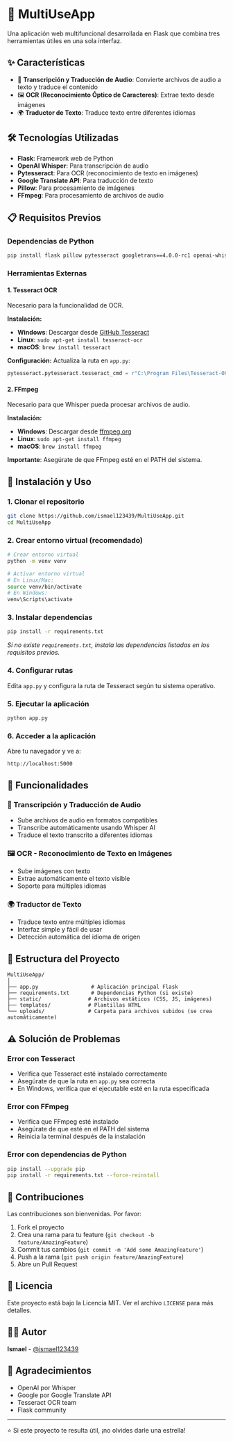 # 🚀 MultiUseApp

Una aplicación web multifuncional desarrollada en Flask que combina tres herramientas útiles en una sola interfaz.

## ✨ Características

- 🎵 **Transcripción y Traducción de Audio**: Convierte archivos de audio a texto y traduce el contenido
- 🖼️ **OCR (Reconocimiento Óptico de Caracteres)**: Extrae texto desde imágenes
- 🌍 **Traductor de Texto**: Traduce texto entre diferentes idiomas

## 🛠️ Tecnologías Utilizadas

- **Flask**: Framework web de Python
- **OpenAI Whisper**: Para transcripción de audio
- **Pytesseract**: Para OCR (reconocimiento de texto en imágenes)
- **Google Translate API**: Para traducción de texto
- **Pillow**: Para procesamiento de imágenes
- **FFmpeg**: Para procesamiento de archivos de audio

## 📋 Requisitos Previos

### Dependencias de Python
```bash
pip install flask pillow pytesseract googletrans==4.0.0-rc1 openai-whisper
```

### Herramientas Externas

#### 1. Tesseract OCR
Necesario para la funcionalidad de OCR.

**Instalación:**
- **Windows**: Descargar desde [GitHub Tesseract](https://github.com/UB-Mannheim/tesseract/wiki)
- **Linux**: `sudo apt-get install tesseract-ocr`
- **macOS**: `brew install tesseract`

**Configuración:** Actualiza la ruta en `app.py`:
```python
pytesseract.pytesseract.tesseract_cmd = r"C:\Program Files\Tesseract-OCR\tesseract.exe"  # Windows
```

#### 2. FFmpeg
Necesario para que Whisper pueda procesar archivos de audio.

**Instalación:**
- **Windows**: Descargar desde [ffmpeg.org](https://ffmpeg.org/download.html)
- **Linux**: `sudo apt-get install ffmpeg`
- **macOS**: `brew install ffmpeg`

**Importante**: Asegúrate de que FFmpeg esté en el PATH del sistema.

## 🚀 Instalación y Uso

### 1. Clonar el repositorio
```bash
git clone https://github.com/ismael123439/MultiUseApp.git
cd MultiUseApp
```

### 2. Crear entorno virtual (recomendado)
```bash
# Crear entorno virtual
python -m venv venv

# Activar entorno virtual
# En Linux/Mac:
source venv/bin/activate
# En Windows:
venv\Scripts\activate
```

### 3. Instalar dependencias
```bash
pip install -r requirements.txt
```
*Si no existe `requirements.txt`, instala las dependencias listadas en los requisitos previos.*

### 4. Configurar rutas
Edita `app.py` y configura la ruta de Tesseract según tu sistema operativo.

### 5. Ejecutar la aplicación
```bash
python app.py
```

### 6. Acceder a la aplicación
Abre tu navegador y ve a:
```
http://localhost:5000
```

## 🎯 Funcionalidades

### 🎵 Transcripción y Traducción de Audio
- Sube archivos de audio en formatos compatibles
- Transcribe automáticamente usando Whisper AI
- Traduce el texto transcrito a diferentes idiomas

### 🖼️ OCR - Reconocimiento de Texto en Imágenes
- Sube imágenes con texto
- Extrae automáticamente el texto visible
- Soporte para múltiples idiomas

### 🌍 Traductor de Texto
- Traduce texto entre múltiples idiomas
- Interfaz simple y fácil de usar
- Detección automática del idioma de origen

## 📁 Estructura del Proyecto

```
MultiUseApp/
│
├── app.py                 # Aplicación principal Flask
├── requirements.txt       # Dependencias Python (si existe)
├── static/               # Archivos estáticos (CSS, JS, imágenes)
├── templates/            # Plantillas HTML
└── uploads/              # Carpeta para archivos subidos (se crea automáticamente)
```

## ⚠️ Solución de Problemas

### Error con Tesseract
- Verifica que Tesseract esté instalado correctamente
- Asegúrate de que la ruta en `app.py` sea correcta
- En Windows, verifica que el ejecutable esté en la ruta especificada

### Error con FFmpeg
- Verifica que FFmpeg esté instalado
- Asegúrate de que esté en el PATH del sistema
- Reinicia la terminal después de la instalación

### Error con dependencias de Python
```bash
pip install --upgrade pip
pip install -r requirements.txt --force-reinstall
```

## 🤝 Contribuciones

Las contribuciones son bienvenidas. Por favor:

1. Fork el proyecto
2. Crea una rama para tu feature (`git checkout -b feature/AmazingFeature`)
3. Commit tus cambios (`git commit -m 'Add some AmazingFeature'`)
4. Push a la rama (`git push origin feature/AmazingFeature`)
5. Abre un Pull Request

## 📄 Licencia

Este proyecto está bajo la Licencia MIT. Ver el archivo `LICENSE` para más detalles.

## 👨‍💻 Autor

**Ismael** - [@ismael123439](https://github.com/ismael123439)

## 🙏 Agradecimientos

- OpenAI por Whisper
- Google por Google Translate API
- Tesseract OCR team
- Flask community

---

⭐ Si este proyecto te resulta útil, ¡no olvides darle una estrella!